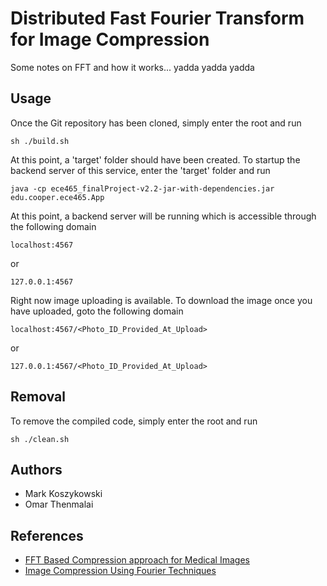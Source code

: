 # Distributed Fast Fourier Transform for Image Compression

Some notes on FFT and how it works... yadda yadda yadda

## Usage

Once the Git repository has been cloned, simply enter the root and run

    sh ./build.sh

At this point, a 'target' folder should have been created. To startup the backend server of this service, enter the 'target' folder and run

    java -cp ece465_finalProject-v2.2-jar-with-dependencies.jar edu.cooper.ece465.App

At this point, a backend server will be running which is accessible through the following domain

    localhost:4567

or

    127.0.0.1:4567

Right now image uploading is available. To download the image once you have uploaded, goto the following domain

    localhost:4567/<Photo_ID_Provided_At_Upload>

or

    127.0.0.1:4567/<Photo_ID_Provided_At_Upload>

## Removal

To remove the compiled code, simply enter the root and run

    sh ./clean.sh


## Authors

- Mark Koszykowski
- Omar Thenmalai

## References

- [FFT Based Compression approach for Medical Images](https://www.ripublication.com/ijaer18/ijaerv13n6_54.pdf)
- [Image Compression Using Fourier Techniques](https://www.maths.usyd.edu.au/u/olver/teaching/Computation/ExampleProject.pdf)
